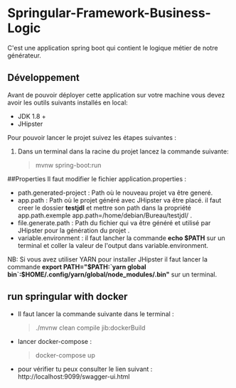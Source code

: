#  Springular-Framework-Business-Logic

C'est une application spring boot qui contient le logique métier de notre générateur.

## Développement

Avant de pouvoir déployer cette application sur votre machine vous devez avoir les outils suivants installés en local:

  * JDK 1.8 +
  * JHipster

 Pour pouvoir lancer le projet suivez les étapes suivantes :
 1. Dans un terminal dans la racine du projet lancez la commande suivante:

	> mvnw spring-boot:run
  
      
##Properties
Il faut modifier le fichier application.properties :

* path.generated-project : Path où le nouveau projet va être generé.
* app.path : Path où le projet généré avec JHipster va être placé.
    il faut creer le dossier **testjdl** et mettre son path dans la propriété app.path.exemple app.path=/home/debian/Bureau/testjdl/ .
* file.generate.path : Path du fichier qui va être généré et utilisé par JHipster pour la génération du projet .
* variable.environment :  il faut lancher la commande **echo $PATH** sur un terminal et coller la valeur de l'output dans variable.environment.

NB: Si vous avez utiliser YARN pour installer JHipster il faut lancer la commande **export PATH="$PATH:`yarn global bin`:$HOME/.config/yarn/global/node_modules/.bin"** sur un terminal. 


## run springular with docker 

* Il faut lancer la commande suivante dans le terminal  :
	> ./mvnw clean compile jib:dockerBuild

* lancer docker-compose  :
 	> docker-compose up

* pour vérifier tu peux consulter le lien suivant  :
    http://localhost:9099/swagger-ui.html
